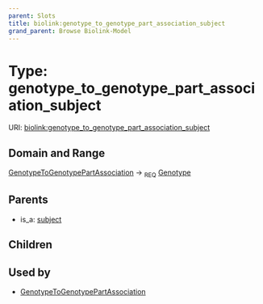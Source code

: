 ```yaml
---
parent: Slots
title: biolink:genotype_to_genotype_part_association_subject
grand_parent: Browse Biolink-Model
---
```


# Type: genotype_to_genotype_part_association_subject




URI: [biolink:genotype_to_genotype_part_association_subject](https://w3id.org/biolink/vocab/genotype_to_genotype_part_association_subject)

## Domain and Range

[GenotypeToGenotypePartAssociation](GenotypeToGenotypePartAssociation.md) ->  <sub>REQ</sub> [Genotype](Genotype.md)

## Parents

 *  is_a: [subject](subject.md)

## Children


## Used by

 * [GenotypeToGenotypePartAssociation](GenotypeToGenotypePartAssociation.md)
